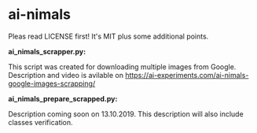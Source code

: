 # ai-nimals
 
Pleas read LICENSE first! It's MIT plus some additional points.

<b>ai_nimals_scrapper.py:</b>

This script was created for downloading multiple images from Google. Description and video is avilable on https://ai-experiments.com/ai-nimals-google-images-scrapping/

<b>ai_nimals_prepare_scrapped.py:</b>

Description coming soon on 13.10.2019. This description will also include classes verification. 
 

